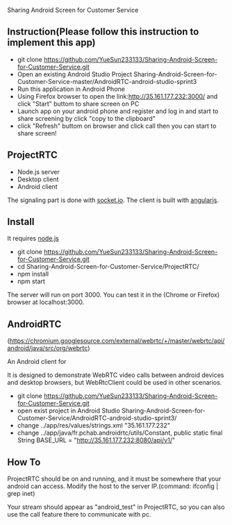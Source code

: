 Sharing Android Screen for Customer Service


## Instruction(Please follow this instruction to implement this app)

* git clone https://github.com/YueSun233133/Sharing-Android-Screen-for-Customer-Service.git
* Open an existing Android Studio Project Sharing-Android-Screen-for-Customer-Service-master/AndroidRTC-android-studio-sprint3
* Run this application in Android Phone
* Using Firefox browser to open the link:http://35.161.177.232:3000/ and click "Start" buttom to share screen on PC
* Launch app on your android phone and register and log in and start to share screening by click "copy to the clipboard"
* click "Refresh" buttom on browser and click call then you can start to share screen!


## ProjectRTC

- Node.js server
- Desktop client
- Android client

The signaling part is done with [socket.io](socket.io).
The client is built with [angularjs](https://angularjs.org/).

## Install

It requires [node.js](http://nodejs.org/download/)

* git clone https://github.com/YueSun233133/Sharing-Android-Screen-for-Customer-Service.git
* cd Sharing-Android-Screen-for-Customer-Service/ProjectRTC/
* npm install
* npm start

The server will run on port 3000.
You can test it in the (Chrome or Firefox) browser at localhost:3000.
 
## AndroidRTC
(https://chromium.googlesource.com/external/webrtc/+/master/webrtc/api/android/java/src/org/webrtc)

An Android client for 

It is designed to demonstrate WebRTC video calls between android devices and desktop browsers, but WebRtcClient could be used in other scenarios. 

* git clone https://github.com/YueSun233133/Sharing-Android-Screen-for-Customer-Service.git
* open exist project in Android Studio Sharing-Android-Screen-for-Customer-Service/AndroidRTC-android-studio-sprint3/
* change ../app/res/values/strings.xml "<string name="host">35.161.177.232</string>"
* change ../app/java/fr.pchab.androidrtc/utils/Constant, public static final String BASE_URL = "http://35.161.177.232:8080/api/v1/" 
  

## How To

ProjectRTC should be on and running, and it must be somewhere that your android can access. Modify the host to the server IP.(command: ifconfig | grep inet)

Your stream should appear as "android_test" in ProjectRTC, so you can also use the call feature there to communicate with pc.


